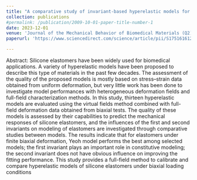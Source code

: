 ```yaml
---
title: "A comparative study of invariant-based hyperelastic models for silicone elastomers under biaxial deformation with the virtual fields method"
collection: publications
#permalink: /publication/2009-10-01-paper-title-number-1
date: 2023-12-01
venue: 'Journal of the Mechanical Behavior of Biomedical Materials (Q2)'
paperurl: 'https://www.sciencedirect.com/science/article/pii/S1751616122004271'

---
```

Abstract:
Silicone elastomers have been widely used for biomedical applications. A variety of hyperelastic models have
been proposed to describe this type of materials in the past few decades. The assessment of the quality of
the proposed models is mostly based on stress–strain data obtained from uniform deformation, but very little
work has been done to investigate model performances with heterogeneous deformation fields and full-field
characterization methods. In this study, thirteen hyperelastic models are evaluated using the virtual fields
method combined with full-field deformation data obtained from biaxial tests. The quality of these models is
assessed by their capabilities to predict the mechanical responses of silicone elastomers, and the influences of
the first and second invariants on modeling of elastomers are investigated through comparative studies between
models. The results indicate that for elastomers under finite biaxial deformation, Yeoh model performs the
best among selected models; the first invariant plays an important role in constitutive modeling; the second
invariant does not have obvious influence on improving the fitting performance. This study provides a full-field
method to calibrate and compare hyperelastic models of silicone elastomers under biaxial loading conditions

